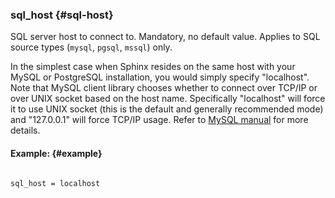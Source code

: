 ### sql_host {#sql-host}

SQL server host to connect to. Mandatory, no default value. Applies to SQL source types (`mysql`, `pgsql`, `mssql`) only.

In the simplest case when Sphinx resides on the same host with your MySQL or PostgreSQL installation, you would simply specify &quot;localhost&quot;. Note that MySQL client library chooses whether to connect over TCP/IP or over UNIX socket based on the host name. Specifically &quot;localhost&quot; will force it to use UNIX socket (this is the default and generally recommended mode) and &quot;127.0.0.1&quot; will force TCP/IP usage. Refer to [MySQL manual](http://dev.mysql.com/doc/refman/5.0/en/mysql-real-connect.html) for more details.

#### Example: {#example}

```

sql_host = localhost

```